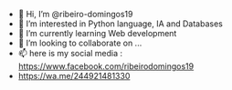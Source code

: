 - 👋 Hi, I’m @ribeiro-domingos19
- 👀 I’m interested in Python language, IA and Databases
- 🌱 I’m currently learning Web development
- 💞️ I’m looking to collaborate on ...
- 📫 here is my social media : https://www.facebook.com/ribeirodomingos19
- https://wa.me/244921481330

<!---
ribeiro-domingos19/ribeiro-domingos19 is a ✨ special ✨ repository because its `README.md` (this file) appears on your GitHub profile.
You can click the Preview link to take a look at your changes.
--->
